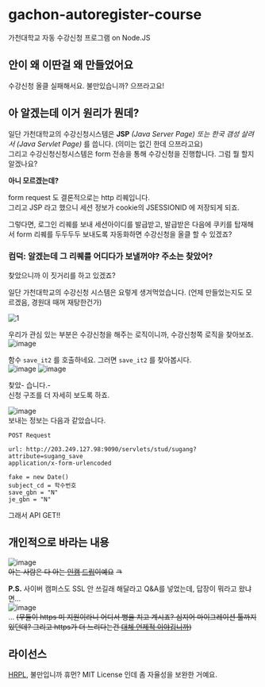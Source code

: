 # gachon-autoregister-course
가천대학교 자동 수강신청 프로그램 on Node.JS

## 안이 왜 이딴걸 왜 만들었어요
수강신청 올클 실패해서요. 불만있습니까? 으쯔라고요!

## 아 알겠는데 이거 원리가 뭔데?
일단 가천대학교의 수강신청시스템은 **JSP** *(Java Server Page) 또는 한국 갬성 살려서 (Java Servlet Page)* 를 씁니다. (의미는 없긴 한데 으쯔라고요)  
그리고 수강신청신청시스템은 form 전송을 통해 수강신청을 진행합니다. 그럼 뭘 할지 알겠나요?  
  
**아니 모르겠는데?**  
  
form request 도 결론적으로는 http 리퀘입니다.  
그리고 JSP 라고 했으니 세션 정보가 cookie의 JSESSIONID 에 저장되게 되죠.  
  
그렇다면, 로그인 리퀘를 보내 세션아이디를 발급받고, 발급받은 다음에 쿠키를 탑재해서 form 리퀘를 두두두두 보내도록 자동화하면 수강신청을 올클 할 수 있겠죠?    
  
### 컴덕: 알겠는데 그 리퀘를 어디다가 보낼꺼야? 주소는 찾았어?
찾았으니까 이 짓거리를 하고 있겠죠?  
   
일단 가천대학교의 수강신청 시스템은 요렇게 생겨먹었습니다. (언제 만들었는지도 모르겠음, 경원대 때꺼 재탕한건가)  
  
![1](https://user-images.githubusercontent.com/27724108/53931728-be855200-40d9-11e9-80ab-b189d25c291e.jpg)  
  
우리가 관심 있는 부분은 수강신청을 해주는 로직이니까, 수강신청쪽 로직을 찾아보죠.    
![image](https://user-images.githubusercontent.com/27724108/53931776-fab8b280-40d9-11e9-828a-2a6ce8bb10b0.png)

함수 `save_it2` 를 호출하네요. 그러면 `save_it2` 를 찾아봅시다.  
![image](https://user-images.githubusercontent.com/27724108/53931820-2fc50500-40da-11e9-8ab1-424c13405b85.png)
![image](https://user-images.githubusercontent.com/27724108/53931843-51be8780-40da-11e9-9611-397640fde86a.png)
  
찾았- 습니다.-  
신청 구조를 더 자세히 보도록 하죠.  
  
![image](https://user-images.githubusercontent.com/27724108/53931946-a82bc600-40da-11e9-9e69-7e8d2e8539aa.png)  
보내는 정보는 다음과 같았습니다.
  
```
POST Request

url: http://203.249.127.98:9090/servlets/stud/sugang?attribute=sugang_save
application/x-form-urlencoded

fake = new Date()
subject_cd = 학수번호
save_gbn = "N"
je_gbn = "N"
```
  
그래서 API GET!!  

## 개인적으로 바라는 내용
![image](https://user-images.githubusercontent.com/27724108/54046689-73258d80-4218-11e9-84b4-c9e74f97eedc.png)  
~~아는 사람은 다 아는 [인캠](https://www.google.co.kr/search?q=gil+ya+lee) [드](https://user-images.githubusercontent.com/27724108/54046871-edeea880-4218-11e9-8d68-0f3eb142f763.png)[립](https://user-images.githubusercontent.com/27724108/54046929-14144880-4219-11e9-93c9-c8ae57c6c937.png)이예요~~ ~~ㅋ~~    
  
**P.S.** 사이버 캠퍼스도 SSL 안 쓰길래 해달라고 Q&A를 넣었는데, 답장이 뭐라고 왔냐면...  
![image](https://user-images.githubusercontent.com/27724108/60835384-ec041880-a1fd-11e9-91f8-75e680ef4c49.png)  
... ~~(무들이 https 미 지원이라니 어디서 뻥을 치고 계시죠? 심지어 마이그레이션 툴까지 있던데? 그리고 https가 더 느리다는건 [대체 언제적 이야깁니까](http://www.httpvshttps.com/))~~  

## 라이선스
[HRPL](https://github.com/Alex4386/HRPL), 불만입니까 휴먼? MIT License 인데 좀 자율성을 보완한 거예요.
